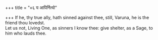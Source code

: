 +++
title = "०६ य आपिर्नित्यो"

+++
If he, thy true ally, hath sinned against thee, still, Varuna, he is the friend thou lovedst.  
     Let us not, Living One, as sinners I know thee: give shelter, as a Sage, to him who lauds thee.